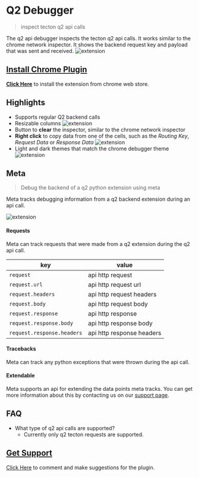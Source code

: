 # Q2 Debugger

> inspect tecton q2 api calls

The q2 api debugger inspects the tecton q2 api calls. It works similar to the chrome network inspector.
It shows the backend request key and payload that was sent and received.
![extension](https://nuevesolutions.com/wp-content/uploads/2020/10/Screenshot-from-2020-10-05-12-28-40.png)

## [Install Chrome Plugin](https://chrome.google.com/webstore/detail/q2-debugger/ofenoeokeajgginmciegemdiioglcdio)

**[Click Here](https://chrome.google.com/webstore/detail/q2-debugger/ofenoeokeajgginmciegemdiioglcdio)** to install the extension from chrome web store.

## Highlights
  - Supports regular Q2 backend calls
  - Resizable columns
	![extension](https://nuevesolutions.com/wp-content/uploads/2020/10/Screenshot-from-2020-10-05-12-34-11.png)
  - Button to **clear** the inspector, similar to the chrome network inspector
  - **Right click** to copy data from one of the cells, such as the _Routing Key_, _Request Data_ or _Response Data_
	![extension](https://nuevesolutions.com/wp-content/uploads/2020/10/Screenshot-from-2020-10-06-12-32-33-1-1.png)
  - Light and dark themes that match the chrome debugger theme
	![extension](https://nuevesolutions.com/wp-content/uploads/2020/10/Screenshot-from-2020-10-05-12-27-30.png)

## Meta

> Debug the backend of a q2 python extension using meta

Meta tracks debugging information from a q2 backend extension during an api call.

![extension](https://nuevesolutions.com/wp-content/uploads/2020/10/Screenshot-from-2020-10-05-12-30-15.png)

#### Requests

Meta can track requests that were made from a q2 extension during the q2 api call.

| key                        | value                     |
| --------                   | ------------------------- |
| `request`                  | api http request          |
| `request.url`              | api http request url      |
| `request.headers`          | api http request headers  |
| `request.body`             | api http request body     |
| `request.response`         | api http response         |
| `request.response.body`    | api http response body    |
| `request.response.headers` | api http response headers |


#### Tracebacks

Meta can track any python exceptions that were thrown during the api call.

#### Extendable

Meta supports an api for extending the data points meta tracks. You can get more information about this by contacting us on our [support page](#get-support).

## FAQ
  - What type of q2 api calls are supported?
    - Currently only q2 tecton requests are supported.

## [Get Support](https://nuevesolutions.com/q2-api-debugger-chrome-extension)

[Click Here](https://nuevesolutions.com/q2-api-debugger-chrome-extension) to comment and make suggestions for the plugin.
